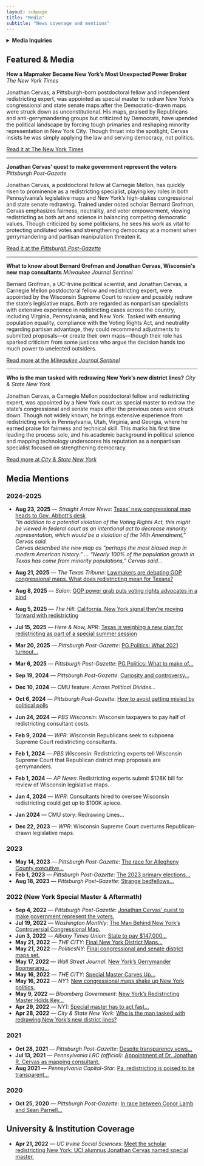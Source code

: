 ```yaml
---
layout: subpage
title: "Media"
subtitle: "News coverage and mentions"
---
```


<!-- Optional collapsible contact section (allowed HTML in Markdown) -->

<details>
  <summary><strong>Media Inquiries</strong></summary>

<address>
  <strong>Jonathan Cervas</strong><br>
  Assistant Teaching Professor<br>
  <a href="mailto:jcervas@andrew.cmu.edu">Email</a> · 
  <a href="tel:4122684519">412-268-4519</a>
</address>
</details>


## Featured & Media

**How a Mapmaker Became New York’s Most Unexpected Power Broker**
*The New York Times*

Jonathan Cervas, a Pittsburgh-born postdoctoral fellow and independent redistricting expert, was appointed as special master to redraw New York’s congressional and state senate maps after the Democratic-drawn maps were struck down as unconstitutional. His maps, praised by Republicans and anti-gerrymandering groups but criticized by Democrats, have upended the political landscape by forcing tough primaries and reshaping minority representation in New York City. Though thrust into the spotlight, Cervas insists he was simply applying the law and serving democracy, not politics.

[Read it at The New York Times](https://www.nytimes.com/2022/05/28/nyregion/jonathan-cervas-redistricting-maps-ny.html?unlocked_article_code=1.ek8.vcQB.1MWKUMJCGO5R&smid=url-share)

---

**Jonathan Cervas’ quest to make government represent the voters**
*Pittsburgh Post-Gazette*

Jonathan Cervas, a postdoctoral fellow at Carnegie Mellon, has quickly risen to prominence as a redistricting specialist, playing key roles in both Pennsylvania’s legislative maps and New York’s high-stakes congressional and state senate redrawing. Trained under noted scholar Bernard Grofman, Cervas emphasizes fairness, neutrality, and voter empowerment, viewing redistricting as both art and science in balancing competing democratic values. Though criticized by some politicians, he sees his work as vital to protecting undiluted votes and strengthening democracy at a moment when gerrymandering and partisan manipulation threaten it.

[Read it at the *Pittsburgh Post-Gazette*](https://www.post-gazette.com/news/politics-state/2022/09/04/jonathan-cervas-carnegie-mellon-census-redistricting-pa-legislative-districts/stories/202208310151)

---

**What to know about Bernard Grofman and Jonathan Cervas, Wisconsin's new map consultants**
*Milwaukee Journal Sentinel*

Bernard Grofman, a UC-Irvine political scientist, and Jonathan Cervas, a Carnegie Mellon postdoctoral fellow and redistricting expert, were appointed by the Wisconsin Supreme Court to review and possibly redraw the state’s legislative maps. Both are regarded as nonpartisan specialists with extensive experience in redistricting cases across the country, including Virginia, Pennsylvania, and New York. Tasked with ensuring population equality, compliance with the Voting Rights Act, and neutrality regarding partisan advantage, they could recommend adjustments to submitted proposals—or create their own maps—though their role has sparked criticism from some justices who argue the decision hands too much power to unelected outsiders.

[Read more at the *Milwaukee Journal Sentinel*](https://www.jsonline.com/story/news/politics/2024/01/02/wisconsins-new-maps-could-come-down-to-two-experts-who-are-they/72048291007/)

---

**Who is the man tasked with redrawing New York’s new district lines?**
*City & State New York*

Jonathan Cervas, a Carnegie Mellon postdoctoral fellow and redistricting expert, was appointed by a New York court as special master to redraw the state’s congressional and senate maps after the previous ones were struck down. Though not widely known, he brings extensive experience from redistricting work in Pennsylvania, Utah, Virginia, and Georgia, where he earned praise for fairness and technical skill. This marks his first time leading the process solo, and his academic background in political science and mapping technology underscores his reputation as a nonpartisan specialist focused on strengthening democracy.

<!-- NOTE: The link below points to jsonline.com in your original; if that's unintentional, replace with the correct City & State URL -->
[Read more at *City & State New York*](https://www.jsonline.com/story/news/politics/2024/01/02/wisconsins-new-maps-could-come-down-to-two-experts-who-are-they/72048291007/)

## Media Mentions

### 2024–2025

- **Aug 23, 2025** — *Straight Arrow News*: [Texas’ new congressional map heads to Gov. Abbott’s desk](https://san.com/cc/texas-new-congressional-map-heads-to-gov-abbotts-desk/)  
  *“In addition to a potential violation of the Voting Rights Act, this might be viewed in federal court as an intentional act to decrease minority representation, which would be a violation of the 14th Amendment,” Cervas said.*  
  *Cervas described the new map as “perhaps the most biased map in modern American history.” … “Nearly 100% of the population growth in Texas has come from minority populations,” Cervas said…*

- **Aug 21, 2025** — *The Texas Tribune*: [Lawmakers are debating GOP congressional maps. What does redistricting mean for Texans?](https://www.texastribune.org/2025/08/21/texas-redistricting-congressional-map-texans/)

- **Aug 8, 2025** — *Salon*: [GOP power grab puts voting rights advocates in a bind](https://www.salon.com/2025/08/08/gop-power-grab-puts-anti-gerrymandering-advocates-in-a-bind/)

- **Aug 5, 2025** — *The Hill*: [California, New York signal they’re moving forward with redistricting](https://thehill.com/homenews/campaign/5437566-california-new-york-redistricting/)

- **Jul 15, 2025** — *Here & Now, NPR*: [Texas is weighing a new plan for redistricting as part of a special summer session](https://www.wbur.org/hereandnow/2025/07/15/texas-redistricting)

- **Mar 20, 2025** — *Pittsburgh Post-Gazette*: [PG Politics: What 2021 turnout…](https://www.post-gazette.com/news/politics-local/2025/03/20/pittsburgh-mayor-primary-voter-turnout/stories/202503190073?cid=search)

- **Mar 6, 2025** — *Pittsburgh Post-Gazette*: [PG Politics: What to make of…](https://www.post-gazette.com/news/politics-local/2025/03/06/pittsburgh-mayor-gainey-oconnor-donors/stories/202503060093)

- **Sep 19, 2024** — *Pittsburgh Post-Gazette*: [Curiosity and controversy…](https://www.post-gazette.com/news/election-2024/2024/09/19/pittsburgh-college-voters-pitt-carnegie-mellon-duquesne/stories/202409170220?cid=search)

- **Dec 10, 2024** — CMU feature: *Across Political Divides…*

- **Oct 6, 2024** — *Pittsburgh Post-Gazette*: [How to avoid getting misled by political polls](https://www.post-gazette.com/news/election-2024/2024/10/06/political-polling-stories-margin-or-error-candidate-leads/stories/202410040076?cid=search)

- **Jun 24, 2024** — *PBS Wisconsin*: Wisconsin taxpayers to pay half of redistricting consultant costs.

- **Feb 9, 2024** — *WPR*: Wisconsin Republicans seek to subpoena Supreme Court redistricting consultants.

- **Feb 1, 2024** — *PBS Wisconsin*: Redistricting experts tell Wisconsin Supreme Court that Republican district map proposals are gerrymanders.  
- **Feb 1, 2024** — *AP News*: Redistricting experts submit $128K bill for review of Wisconsin legislative maps.  
- **Jan 4, 2024** — *WPR*: Consultants hired to oversee Wisconsin redistricting could get up to $100K apiece.  
- **Jan 2024** — CMU story: Redrawing Lines…  
- **Dec 22, 2023** — *WPR*: Wisconsin Supreme Court overturns Republican-drawn legislative maps.

### 2023
- **May 14, 2023** — *Pittsburgh Post-Gazette*: [The race for Allegheny County executive…](https://www.post-gazette.com/news/politics-local/2023/05/14/sara-innamorato-2023-allegheny-county-executive-race/stories/202305140104?cid=search)
- **Feb 1, 2023** — *Pittsburgh Post-Gazette*: [The 2023 primary elections…](https://www.post-gazette.com/news/politics-local/2023/02/01/pittsburgh-allegheny-county-2023-primary-elections-voters/stories/202301310119?cid=search)
- **Aug 18, 2023** — *Pittsburgh Post-Gazette*: [Strange bedfellows…](https://www.post-gazette.com/news/politics-local/2023/08/18/district-attorney-race-zappala-dugan-election-republican-democrat-forward/stories/202308180104?cid=search)

### 2022 (New York Special Master & Aftermath)
- **Sep 4, 2022** — *Pittsburgh Post-Gazette*: [Jonathan Cervas’ quest to make government represent the voters.](https://www.post-gazette.com/news/politics-state/2022/09/04/jonathan-cervas-carnegie-mellon-census-redistricting-pa-legislative-districts/stories/202208310151)  
- **Jul 19, 2022** — *Washington Monthly*: [The Man Behind New York’s Controversial Congressional Map.](https://washingtonmonthly.com/2022/07/19/the-man-behind-new-yorks-controversial-congressional-map/)  
- **Jun 3, 2022** — *Albany Times Union*: [State to pay $147,000…](https://www.timesunion.com/state/article/State-to-pay-147-000-for-special-master-and-17213013.php)  
- **May 21, 2022** — *THE CITY*: [Final New York District Maps…](https://www.thecity.nyc/politics/2022/5/21/23136032/final-new-york-district-maps-chaotic-election-season)  
- **May 21, 2022** — *PoliticsNY*: [Final congressional and senate district maps set.](https://politicsny.com/2022/05/21/final-congressional-and-senate-district-maps-set/)  
- **May 17, 2022** — *Wall Street Journal*: [New York’s Gerrymander Boomerang…](https://www.wsj.com/opinion/new-yorks-gerrymander-boomerang-albany-special-master-redistricting-map-jonathan-cervas-democrats-11652818602)  
- **May 16, 2022** — *THE CITY*: [Special Master Carves Up…](https://www.thecity.nyc/politics/2022/5/16/23100628/special-master-carves-up-new-york-congressional-state-senate-seats-new-maps)  
- **May 16, 2022** — *NY1*: [New congressional maps shake up New York politics.](https://www.ny1.com/nyc/all-boroughs/politics/2022/05/16/new-congressional-maps-shake-up-new-york-politics)  
- **May 9, 2022** — *Bloomberg Government*: [New York’s Redistricting Master Holds Key…](https://about.bgov.com/insights/news/new-yorks-redistricting-master-holds-key-to-congressional-power/)  
- **Apr 29, 2022** — *NY1*: [Special master has to act fast…](https://www.ny1.com/nyc/all-boroughs/politics/2022/04/29/special-master-has-to-act-fast-on-new-legislative-maps)  
- **Apr 28, 2022** — *City & State New York*: [Who is the man tasked with redrawing New York’s new district lines?](https://www.cityandstateny.com/politics/2022/04/who-man-tasked-redrawing-new-yorks-new-district-lines/365858/)

### 2021
- **Oct 28, 2021** — *Pittsburgh Post-Gazette*: [Despite transparency vows…](https://www.post-gazette.com/news/politics-state/2021/10/28/pennsylvania-congressional-redistricting-2021-nordenberg-pa-transparency/stories/202110280118?cid=search)  
- **Jul 13, 2021** — *Pennsylvania LRC (official)*: [Appointment of Dr. Jonathan R. Cervas as mapping consultant.](https://www.redistricting.state.pa.us/Resources/GIS/2021-07-13%20LRC%20Appointment%20of%20Dr%20Jonathan%20R%20Cervas.pdf)  
- **Aug 2021** — *Pennsylvania Capital-Star*: [Pa. redistricting is poised to be transparent…](https://www.penncapital-star.com/government-politics/pa-redistricting-is-poised-to-be-transparent-will-it-be-fair/)

### 2020
- **Oct 25, 2020** — *Pittsburgh Post-Gazette*: [In race between Conor Lamb and Sean Parnell…](https://www.post-gazette.com/news/politics-nation/2020/10/25/Conor-Lamb-Sean-Parnell-17th-Congressional-District-Trump-Pelosi/stories/202010250003?cid=search)

## University & Institution Coverage
- **Apr 21, 2022** — *UC Irvine Social Sciences*: [Meet the scholar redistricting New York: UCI alumnus Jonathan Cervas named special master.](https://www.socsci.uci.edu/newsevents/news/2022/2022-04-21-cervas.php)

